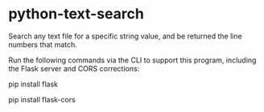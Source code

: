 # python-text-search
Search any text file for a specific string value, and be returned the line numbers that match.

Run the following commands via the CLI to support this program, including the Flask server and CORS corrections:

pip install flask

pip install flask-cors

